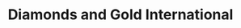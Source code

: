 ---
title: "Diamonds and Gold International"
url: /saint-louis-park/diamonds-and-gold-international/
shop: jewelry
---